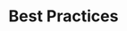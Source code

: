 ---
title: Best Practices
layout: section
subarticles:
  - title: How many Linguistic Packages should you have?
  - title: 11 things you can do to improve your Smartling Glossary
  - title: 9 things you can do to create a better Style Guide
---
